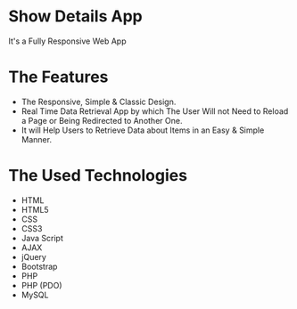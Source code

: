 # Show Details App
It's a Fully Responsive Web App

# The Features
* The Responsive, Simple & Classic Design.
* Real Time Data Retrieval App by which The User Will not Need to Reload a Page or Being Redirected to Another One.
* It will Help Users to Retrieve Data about Items in an Easy & Simple Manner.

# The Used Technologies
* HTML
* HTML5
* CSS
* CSS3
* Java Script
* AJAX
* jQuery
* Bootstrap
* PHP
* PHP (PDO)
* MySQL
